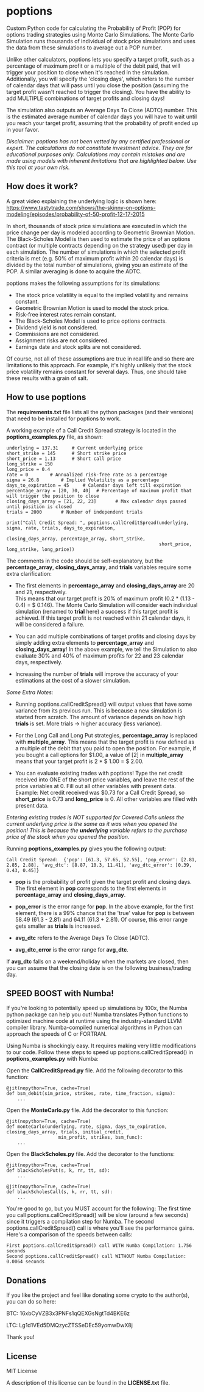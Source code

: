 # poptions

Custom Python code for calculating the Probability of Profit (POP) for options trading strategies using 
Monte Carlo Simulations. The Monte Carlo Simulation runs thousands of individual of stock price simulations and 
uses the data from these simulations to average out a POP number.

Unlike other calculators,
poptions lets you specify a target profit, such as a percentage of maximum profit or a multiple
of the debit paid, that will trigger your
position to close when it's reached in the simulation. Additionally, you will specify the 'closing days', which refers to the number of calendar 
days that will pass until you close the position (assuming the target profit wasn't reached to trigger the 
closing). You have the ability to add MULTIPLE combinations of target profits and closing days!

The simulation also outputs an Average Days To Close (ADTC) number. This is the estimated average number of calendar 
days you will have to wait until you reach your target profit, assuming that the probability of profit ended up in your favor.

*Disclaimer: poptions has not been vetted by any certified professional or expert. 
The calculations do not constitute investment advice. They are for educational purposes only. 
Calculations may contain mistakes and are made using models with inherent limitations that are highlighted below.
Use this tool at your own risk.*

## How does it work?

A great video explaining the underlying logic is shown here: https://www.tastytrade.com/shows/the-skinny-on-options-modeling/episodes/probability-of-50-profit-12-17-2015

In short, thousands of stock price simulations are executed in which the price change per day is modeled according to 
Geometric Brownian Motion. The Black-Scholes Model is then used to estimate the price of an options contract 
(or multiple contracts depending on the strategy used) per day in each simulation. The number of simulations in which 
the selected profit criteria is met (e.g. 50% of maximum profit within 20 calendar days) is divided by the total number of simulations, giving you 
an estimate of the POP. A similar averaging is done to acquire the ADTC. 

poptions makes the following assumptions for its simulations:
 - The stock price volatility is equal to the implied volatility and remains constant.
 - Geometric Brownian Motion is used to model the stock price.
 - Risk-free interest rates remain constant.
 - The Black-Scholes Model is used to price options contracts.
 - Dividend yield is not considered.
 - Commissions are not considered.
 - Assignment risks are not considered.
 - Earnings date and stock splits are not considered.

Of course, not all of these assumptions are true in real life and so there are limitations to this approach. For example, 
it's highly unlikely that the stock price volatility remains constant for several days. 
Thus, one should take these results with a grain of salt.

## How to use poptions

The **requirements.txt** file lists all the python packages (and their versions) that need to be installed for poptions to work.

A working example of a Call Credit Spread strategy is located in the **poptions_examples.py** file, as shown:
```
underlying = 137.31     # Current underlying price
short_strike = 145      # Short strike price
short_price = 1.13      # Short call price
long_strike = 150
long_price = 0.4
rate = 0        # Annualized risk-free rate as a percentage
sigma = 26.8        # Implied Volatility as a percentage
days_to_expiration = 45     # Calendar days left till expiration
percentage_array = [20, 30, 40]  # Percentage of maximum profit that will trigger the position to close
closing_days_array = [21, 22, 23]       # Max calendar days passed until position is closed
trials = 2000       # Number of independent trials

print("Call Credit Spread: ", poptions.callCreditSpread(underlying, sigma, rate, trials, days_to_expiration,
                                                        closing_days_array, percentage_array, short_strike,
                                                        short_price, long_strike, long_price))
```
The comments in the code should be self-explanatory, but the **percentage_array**, **closing_days_array**, and **trials** 
variables require some extra clarification: 
- The first elements in **percentage_array** and **closing_days_array** are 20 and 21, respectively.  
This means that our target profit is 20% of maximum profit (0.2 * (1.13 - 0.4) = $ 0.146). The Monte 
Carlo Simulation will consider each individual simulation (renamed to **trial** here) a success if this 
target profit is achieved. If this target profit is not reached within 21 calendar days, it will be considered 
a failure.
   
- You can add multiple combinations of target profits and closing days by simply adding extra elements 
to **percentage_array** and **closing_days_array**! In the above example, we tell the Simulation to also evaluate
  30% and 40% of maximum profits for 22 and 23 calendar days, respectively.
  
- Increasing the number of **trials** will improve the accuracy of your estimations at the cost of a slower simulation.

*Some Extra Notes:*

- Running poptions.callCreditSpread() will output values that have some variance from its previous run. This is
because a new simulation is started from scratch. The amount of variance depends on how high **trials** is set. 
  More trials -> higher accuracy (less variance).

- For the Long Call and Long Put strategies, **percentage_array** is replaced with **multiple_array**. This means
that the target profit is now defined as a multiple of the debit that you paid to open the position. For example, 
  if you bought a call options for $1.00, a value of [2] in **multiple_array** means that your target profit is 
  2 * $ 1.00 = $ 2.00.
  
- You can evaluate existing trades with poptions! Type the net credit received into ONE of the short price variables, 
  and leave the rest of the price variables at 0. Fill out all other variables with present data.
Example: Net credit received was $0.73 for a Call Credit Spread, so **short_price** is 0.73 and **long_price** is 0. All other
variables are filled with present data.

*Entering existing trades is NOT supported for Covered Calls unless the current underlying price is the same as it was
when you opened the position! This is because the **underlying** variable refers to the purchase price of the stock
when you opened the position.*

Running **poptions_examples.py** gives you the following output:
```
Call Credit Spread:  {'pop': [61.3, 57.65, 52.55], 'pop_error': [2.81, 2.85, 2.88], 'avg_dtc': [8.87, 10.3, 11.41], 'avg_dtc_error': [0.39, 0.43, 0.45]}
``` 
- **pop** is the probability of profit given the target profit and closing days. The first element in **pop** 
  corresponds to the first elements in **percentage_array** and **closing_days_array**.
  
- **pop_error** is the error range for **pop**. In the above example, for the first element, 
  there is a 99% chance that the 'true' value for **pop** is between 58.49 (61.3 - 2.81) and 64.11 (61.3 + 2.81).
  Of course, this error range gets smaller as **trials** is increased.
  
- **avg_dtc** refers to the Average Days To Close (ADTC). 

- **avg_dtc_error** is the error range for **avg_dtc**.

If **avg_dtc** falls on a weekend/holiday when the markets are closed, then you can assume that the closing date 
is on the following business/trading day.

## SPEED BOOST with Numba!
If you're looking to potentially speed up simulations by 100x, the Numba python package can help you out! 
Numba translates Python functions to optimized machine code at runtime using the industry-standard LLVM compiler library.
Numba-compiled numerical algorithms in Python can approach the speeds of C or FORTRAN.

Using Numba is shockingly easy. It requires making very little modifications to our code. Follow these steps 
to speed up poptions.callCreditSpread() in **poptions_examples.py** with Numba:

Open the **CallCreditSpread.py** file. Add the following decorator to this function:
```
@jit(nopython=True, cache=True)
def bsm_debit(sim_price, strikes, rate, time_fraction, sigma):
    ...

``` 
Open the **MonteCarlo.py** file. Add the decorator to this function:
```
@jit(nopython=True, cache=True)
def monteCarlo(underlying, rate, sigma, days_to_expiration, closing_days_array, trials, initial_credit,
                   min_profit, strikes, bsm_func):
    ...
``` 
Open the **BlackScholes.py** file. Add the decorator to the functions:
```
@jit(nopython=True, cache=True)
def blackScholesPut(s, k, rr, tt, sd):
    ...
    
@jit(nopython=True, cache=True)
def blackScholesCall(s, k, rr, tt, sd):
    ...
``` 

You're good to go, but you MUST account for the following: The first time you call poptions.callCreditSpread() will be slow 
(around a few seconds) since it triggers a compilation step for Numba. The second poptions.callCreditSpread() call is 
where you'll see the performance gains. Here's a comparison of the speeds between calls:
```
First poptions.callCreditSpread() call WITH Numba Compilation: 1.756 seconds
Second poptions.callCreditSpread() call WITHOUT Numba Compilation: 0.0064 seconds
```

## Donations
If you like the project and feel like donating some crypto to the author(s), you can do so here:

BTC: 16xbCyVZB3x3PNFs1qQEXGsNgtTd4BKE6z

LTC: Lg1d1VEd5DMQzycZTSSeDEc59yomwDwX8j

Thank you!

## License
MIT License

A description of this license can be found in the **LICENSE.txt** file.
